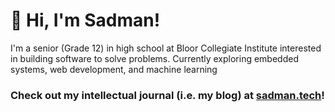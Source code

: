 # 👋 Hi, I'm Sadman!

I'm a senior (Grade 12) in high school at Bloor Collegiate Institute interested in building software to solve problems. Currently exploring embedded systems, web development, and machine learning

### Check out my intellectual journal (i.e. my blog) at [**sadman.tech**](https://sadman.tech)!
